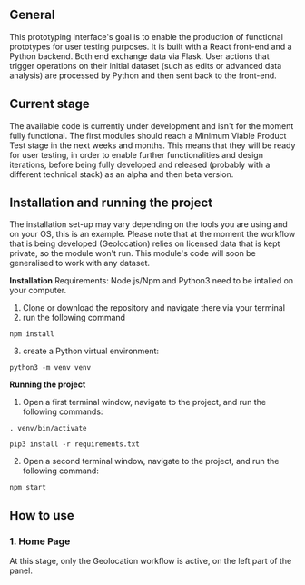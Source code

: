 ## General
This prototyping interface's goal is to enable the production of functional prototypes for user testing purposes.
It is built with a React front-end and a Python backend. Both end exchange data via Flask. User actions that trigger operations on their initial dataset (such as edits or advanced data analysis) are processed by Python and then sent back to the front-end.

## Current stage
The available code is currently under development and isn't for the moment fully functional.
The first modules should reach a Minimum Viable Product Test stage in the next weeks and months. This means that they will be ready for user testing, in order to enable further functionalities and design iterations, before being fully developed and released (probably with a different technical stack) as an alpha and then beta version.

## Installation and running the project
The installation set-up may vary depending on the tools you are using and on your OS, this is an example. 
Please note that at the moment the workflow that is being developed (Geolocation) relies on licensed data that is kept private, so the module won't run. This module's code will soon be generalised to work with any dataset.

**Installation**
Requirements: Node.js/Npm and Python3 need to be intalled on your computer.
1. Clone or download the repository and navigate there via your terminal
2. run the following command
```
npm install
```
3. create a Python virtual environment:
```
python3 -m venv venv
```

**Running the project**
1. Open a first terminal window, navigate to the project, and run the following commands:
```
. venv/bin/activate
```
 ```
 pip3 install -r requirements.txt
 ```
 2. Open a second terminal window, navigate to the project, and run the following command:
 ```
 npm start
 ```

## How to use

### 1. Home Page
At this stage, only the Geolocation workflow is active, on the left part of the panel.
